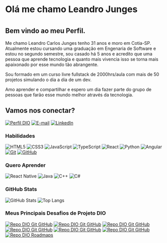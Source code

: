 # Olá me chamo Leandro Junges


#
## Bem vindo ao meu Perfil.

Me chamo Leandro Carlos Junges tenho 31 anos e moro em Cotia-SP. Atualmente estou cursando uma graduação em Engenaria de Software e estou no segundo semestre, sou casado há 5 anos e acredito que uma pessoa que aprende tecnologia e quanto mais vivencia isso se torna mais apaixonado por esse mundo tão abrangente.

Sou formado em um curso livre fullstack de 2000hrs/aula com mais de 50 projetos simulando o dia a dia de um dev.


Amo aprender e compartilhar e espero um dia fazer parte do grupo de pessoas que farão esse mundo melhor através da tecnologia.


## Vamos nos conectar?

[![Perfil DIO](https://img.shields.io/badge/-Meu%20Perfil%20na%20DIO-000?style=for-the-badge)](https://web.dio.me/users/leandrojunges21?tab=skills)
[![E-mail](https://img.shields.io/badge/-Email-000?style=for-the-badge&logo=microsoft-outlook&logoColor=E94D5F)](mailto:leandrojunges21@gmail.com)
[![LinkedIn](https://img.shields.io/badge/-LinkedIn-000?style=for-the-badge&logo=linkedin&logoColor=30A3DC)](https://www.linkedin.com/in/leandro-junges/)

### Habilidades
![HTML5](https://img.shields.io/badge/HTML-000?style=for-the-badge&logo=html5&logoColor=)
![CSS3](https://img.shields.io/badge/CSS3-000?style=for-the-badge&logo=css3&logoColor=30A3DC)
![JavaScript](https://img.shields.io/badge/JavaScript-000?style=for-the-badge&logo=javascript&logoColor=)
![TypeScript](https://img.shields.io/badge/TypeScript-000?style=for-the-badge&logo=typescript)
![React](https://img.shields.io/badge/React-000?style=for-the-badge&logo=react)
![Python](https://img.shields.io/badge/Python-000?style=for-the-badge&logo=python)
![Angular](https://img.shields.io/badge/Angular-000?style=for-the-badge&logo=angular&logoColor=C3002F)
[![Git](https://img.shields.io/badge/Git-000?style=for-the-badge&logo=git&logoColor=)](https://git-scm.com/doc) 
[![GitHub](https://img.shields.io/badge/GitHub-000?style=for-the-badge&logo=github&logoColor=)](https://docs.github.com/)

### Quero Aprender 
![React Native](https://img.shields.io/badge/React-Native-000?style=&logo=React-Native)
![Java](https://img.shields.io/badge/Java-000?logo=java)
![C++](https://img.shields.io/badge/C%2B%2B-000?logo=c%2B%2B&logoColor=00599C)
![C#](https://img.shields.io/badge/C%23-000?c-sharp&logoColor=823085)



### GitHub Stats
![GitHub Stats](https://github-readme-stats.vercel.app/api?username=LeandroJunges&theme=transparent&bg_color=000&border_color=30A3DC&show_icons=true&icon_color=30A3DC&title_color=E94D5F&text_color=FFF)
![Top Langs](https://github-readme-stats-git-masterrstaa-rickstaa.vercel.app/api/top-langs/?username=LeandroJunges&layout=compact&bg_color=000&border_color=30A3DC&title_color=E94D5F&text_color=FFF)

### Meus Principais Desafios de Projeto DIO
[![Repo DIO Git GitHub](https://github-readme-stats.vercel.app/api/pin/?username=LeandroJunges&repo=angular-blog-dio&bg_color=000&border_color=30A3DC&show_icons=true&icon_color=30A3DC&title_color=E94D5F&text_color=FFF)](https://github.com/LeandroJunges/angular-blog-dio)
[![Repo DIO Git GitHub](https://github-readme-stats.vercel.app/api/pin/?username=LeandroJunges&repo=Todos-personagens-de-Rick-and-Morty&bg_color=000&border_color=30A3DC&show_icons=true&icon_color=30A3DC&title_color=E94D5F&text_color=FFF)](https://github.com/LeandroJunges/Todos-personagens-de-Rick-and-Morty)
[![Repo DIO Git GitHub](https://github-readme-stats.vercel.app/api/pin/?username=LeandroJunges&repo=DIO-quiz-buzzfeed&bg_color=000&border_color=30A3DC&show_icons=true&icon_color=30A3DC&title_color=E94D5F&text_color=FFF)](https://github.com/LeandroJunges/DIO-quiz-buzzfeed)
[![Repo DIO Git GitHub](https://github-readme-stats.vercel.app/api/pin/?username=LeandroJunges&repo=Kenzie-Hub&bg_color=000&border_color=30A3DC&show_icons=true&icon_color=30A3DC&title_color=E94D5F&text_color=FFF)](https://github.com/LeandroJunges/Kenzie-Hub)
[![Repo DIO Git GitHub](https://github-readme-stats.vercel.app/api/pin/?username=LeandroJunges&repo=motor-shop-web-site-leandro-junges&bg_color=000&border_color=30A3DC&show_icons=true&icon_color=30A3DC&title_color=E94D5F&text_color=FFF)](https://github.com/LeandroJunges/motor-shop-web-site-leandro-junges)
[![Repo DIO Git GitHub](https://github-readme-stats.vercel.app/api/pin/?username=LeandroJunges&repo=BestWeather&bg_color=000&border_color=30A3DC&show_icons=true&icon_color=30A3DC&title_color=E94D5F&text_color=FFF)](https://github.com/LeandroJunges/BestWeather)
[![Repo DIO Roadmaps](https://github-readme-stats.vercel.app/api/pin/?username=digitalinnovationone&repo=roadmaps&bg_color=000&border_color=30A3DC&show_icons=true&icon_color=30A3DC&title_color=E94D5F&text_color=FFF)](https://github.com/digitalinnovationone/roadmaps)